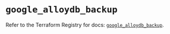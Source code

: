 # `google_alloydb_backup`

Refer to the Terraform Registry for docs: [`google_alloydb_backup`](https://registry.terraform.io/providers/hashicorp/google/6.32.0/docs/resources/alloydb_backup).
